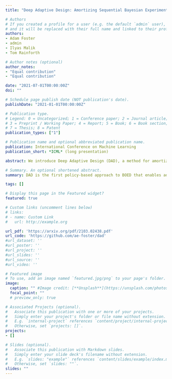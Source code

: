 ```yaml
---
title: "Deep Adaptive Design: Amortizing Sequential Bayesian Experimental Design"

# Authors
# If you created a profile for a user (e.g. the default `admin` user), write the username (folder name) here
# and it will be replaced with their full name and linked to their profile.
authors:
- Adam Foster
- admin
- Ilyas Malik
- Tom Rainforth

# Author notes (optional)
author_notes:
- "Equal contribution"
- "Equal contribution"

date: "2021-07-01T00:00:00Z"
doi: ""

# Schedule page publish date (NOT publication's date).
publishDate: "2021-01-01T00:00:00Z"

# Publication type.
# Legend: 0 = Uncategorized; 1 = Conference paper; 2 = Journal article;
# 3 = Preprint / Working Paper; 4 = Report; 5 = Book; 6 = Book section;
# 7 = Thesis; 8 = Patent
publication_types: ["1"]

# Publication name and optional abbreviated publication name.
publication: International Conference on Machine Learning
publication_short: *ICML* (long presentation)

abstract: We introduce Deep Adaptive Design (DAD), a method for amortizing the cost of adaptive Bayesian experimental design that allows experiments to be run in real-time. Traditional sequential Bayesian optimal experimental design approaches require substantial computation at each stage of the experiment. This makes them un- suitable for most real-world applications, where decisions must typically be made quickly. DAD addresses this restriction by learning an amortized design network upfront and then using this to rapidly run (multiple) adaptive experiments at deployment time. This network represents a design policy which takes as input the data from previous steps, and outputs the next design using a single forward pass; these design decisions can be made in milliseconds during the live experiment. To train the network, we introduce contrastive in- formation bounds that are suitable objectives for the sequential setting, and propose a customized network architecture that exploits key symmetries. We demonstrate that DAD successfully amortizes the process of experimental design, outperforming alternative strategies on a number of problems.

# Summary. An optional shortened abstract.
summary: DAD is the first policy-based approach to BOED that enables adaptive experiments to be performed in real-time.

tags: []

# Display this page in the Featured widget?
featured: true

# Custom links (uncomment lines below)
# links:
# - name: Custom Link
#   url: http://example.org

url_pdf: 'https://arxiv.org/pdf/2103.02438.pdf'
url_code: 'https://github.com/ae-foster/dad'
#url_dataset: ''
#url_poster: ''
#url_project: ''
#url_slides: ''
#url_source: ''
#url_video: ''

# Featured image
# To use, add an image named `featured.jpg/png` to your page's folder.
image:
  caption: "" #Image credit: [**Unsplash**](https://unsplash.com/photos/pLCdAaMFLTE)
  focal_point: ""
  # preview_only: true

# Associated Projects (optional).
#   Associate this publication with one or more of your projects.
#   Simply enter your project's folder or file name without extension.
#   E.g. `internal-project` references `content/project/internal-project/index.md`.
#   Otherwise, set `projects: []`.
projects:
- []

# Slides (optional).
#   Associate this publication with Markdown slides.
#   Simply enter your slide deck's filename without extension.
#   E.g. `slides: "example"` references `content/slides/example/index.md`.
#   Otherwise, set `slides: ""`.
slides: ""
---
```

